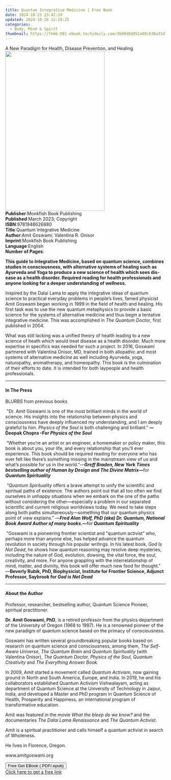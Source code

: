 ```yaml
---
title: Quantum Integrative Medicine | Free Book
date: 2024-10-23 23:42:19
updated: 2024-10-26 12:19:25
categories:
  - Body, Mind & Spirit
thumbnail: https://thmb-001-ebook.techidaily.com/3b80d8d852a08cb38a31d13626ec7b39ef44be695428798584b50503f9197a02.jpg
---
```

<main id="book-container">
  <div class="flex flex-col">
    <div class="book-brief flex-1 py-6 px-4 sm:p-6 md:py-10 md:px-8">
      <!-- brief-->
      <div class="book-brief-main">
        A New Paradigm for Health, Disease Prevention, and Healing
      </div>
    </div>
    <div
      class="book-meta-info flex-1 grid gap-4 col-start-1 col-end-3 row-start-1 sm:mb-6 sm:grid-cols-4 lg:gap-6 lg:col-start-2 lg:row-end-6 lg:row-span-6 lg:mb-0"
    >
      <div
        class="book-meta-info-left place-content-center mt-4 p-4 text-sm leading-6 col-start-2 col-span-2 dark:text-slate-400"
      >
        <img
          class="w-full h-500 object-cover rounded-lg sm:h-255 sm:col-span-2 lg:col-span-full"
          src="https://img-001-ebook.techidaily.com/dc063ac0ba246a0c162afffe51d18fd1cdb18952614ccf7315e52a8eaa39ef64.jpg"
          alt=""
          width="312"
          height="500"
        />
      </div>
      <div
        class="book-meta-info-right mt-2 col-start-1 row-start-2 col-span-3 self-center"
      >
        <!-- meta data  -->
        <div class="flex flex-col px-4 md:px-8">
          <div class="flex-1">
            <strong>Publisher</strong>:<span class="px-2"
              >Monkfish Book Publishing</span
            >
          </div>
          <div class="flex-1">
            <strong>Published</strong>:<span class="px-2"
              >March 2023; Copyright</span
            >
          </div>
          <div class="flex-1">
            <strong>ISBN</strong>:<span class="px-2">9781948626880</span>
          </div>
          <div class="flex-1">
            <strong>Title</strong>:<span class="px-2"
              >Quantum Integrative Medicine</span
            >
          </div>
          <div class="flex-1">
            <strong>Author</strong>:<span class="px-2"
              >Amit Goswami; Valentina R. Onisor</span
            >
          </div>
          <div class="flex-1">
            <strong>Imprint</strong>:<span class="px-2"
              >Monkfish Book Publishing</span
            >
          </div>
          <div class="flex-1">
            <strong>Language</strong>:<span class="px-2">English</span>
          </div>
          <div class="flex-1">
            <strong>Number of Pages</strong>:<span class="px-2"></span>
          </div>
        </div>
      </div>
    </div>
    <div class="book-description flex-1 py-6 px-4 sm:p-6 md:py-10 md:px-8">
      <div class="book-description-main">
        <div accordion-content="" id="description">
          <p class="MsoNoSpacing">
            <b
              ><span lang="EN-IN"
                >This guide to Integrative Medicine, based on quantum science,
                combines studies in consciousness, with alternative systems of
                healing such as Ayurveda and Yoga to produce a new science of
                health which sees disease as a health disorder. Required reading
                for health professionals and anyone looking for a deeper
                understanding of wellness.</span
              ></b
            >
          </p>
          <p class="MsoNoSpacing">
            <span
              >Inspired by the Dalai Lama to apply the integrative ideas of
              quantum science to practical everyday problems in people’s lives,
              famed physicist Amit Goswami began working in 1999 in the field of
              health and healing. His first task was to use the new quantum
              metaphysics to provide a basic science for the systems of
              alternative medicine and thus begin a tentative integrative
              medicine. This was accomplished in </span
            ><i>The Quantum Doctor</i><span>, first published in 2004.</span
            ><span>&nbsp;</span>
          </p>
          <p class="MsoNoSpacing">
            <span
              >What was still lacking was a unified theory of health leading to
              a new science of heath which would treat disease as a health
              disorder. Much more expertise in specifics was needed for such a
              project. In 2016, Goswami partnered with Valentina Onisor, MD,
              trained in both allopathic and most systems of alternative
              medicine as well including Ayurveda, yoga, naturopathy,
              aromatherapy, and homeopathy. This book is the culmination of
              their efforts to date. It is intended for both laypeople and
              health professionals.</span
            >
          </p>
        </div>
        <div class="accordion-fader"></div>
      </div>
    </div>
    <div class="book-excerpts flex-1 py-6 px-4 sm:p-6 md:py-10 md:px-8">
      <!-- excerpts-->
      <div class="book-excerpts-main">
        <hr />
        <h4 class="placeholder placeholder-heading">
          <span>In The Press</span>
        </h4>
        <p></p>
        <p class="MsoNoSpacing">
          <span lang="EN-IN">BLURBS from previous books</span>
        </p>
        <p class="MsoNoSpacing">
          <span lang="EN-IN">&nbsp;</span
          ><span
            >"Dr. Amit Goswami is one of the most brilliant minds in the world
            of science. His insights into the relationship between physics and
            consciousness have deeply influenced my understanding, and I am
            deeply grateful to him. </span
          ><i>Physics of the Soul</i
          ><span> is both challenging and brilliant."</span
          ><b> —Deepak Chopra –For <i>Physics of the Soul</i></b>
        </p>
        <p class="MsoNoSpacing">
          <b><i>&nbsp;</i></b
          ><span>“</span
          ><span
            >Whether you’re an artist or an engineer, a homemaker or policy
            maker, this book is about you, your life, and every relationship
            that you’ll ever experience. This book should be required reading
            for everyone who has ever felt like there’s something missing in the
            mainstream view of us and what’s possible for us in the
            world.”—</span
          ><b
            ><i
              >Greff Braden, New York Times bestselling author of Human by
              Design and The Divine Matrix—</i
            ></b
          ><span>for </span><b><i>Quantum Spirituality</i></b>
        </p>
        <p class="MsoNoSpacing"></p>
        <p class="MsoNoSpacing">
          <i>&nbsp;</i><i>“Quantum Spirituality </i
          ><span
            >offers a brave attempt to unify the scientific and spiritual paths
            of existence. The authors point out that all too often we find
            ourselves in unhappy situations when we embark on the one of the
            paths without considering the other—especially a problem in our
            separated scientific and current religious worldviews today. We need
            to take steps along both paths simultaneously—something that our
            quantum physics point of view explains.”</span
          ><i>
            —<b
              >Fred Alan Wolf, PhD (aka) Dr. Quantum, National Book Award Author
              of many books.</b
            ></i
          ><b>—</b><span>for</span><b> <i>Quantum Spirituality</i></b>
        </p>
        <p class="MsoNoSpacing">
          <b><i>&nbsp;</i></b
          ><span
            >"Goswami is a pioneering frontier scientist and "quantum activist”
            who, perhaps more than anyone else, has helped advance the quantum
            revolution in society through his popular writings. In his latest
            book,&nbsp;</span
          ><i>God Is Not Dead</i
          ><span
            >, he shows how quantum reasoning may resolve deep mysteries,
            including the nature of God, evolution, dowsing, the vital force,
            the soul, creativity, and more. For anyone grappling with the
            interrelationship of mind, matter, and divinity, this book will
            offer much new food for thought." —</span
          ><b
            >Beverly Rubik, PhD, Biophysicist, Institute for Frontier Science,
            Adjunct Professor, Saybrook for <i>God is Not Dead</i></b
          >
        </p>
        <p></p>
      </div>
    </div>
    <div class="book-about-author flex-1 py-6 px-4 sm:p-6 md:py-10 md:px-8">
      <!-- about author-->
      <div class="book-main-author-main">
        <hr />
        <h4 class="placeholder placeholder-heading">
          <span>About the Author</span>
        </h4>
        <p></p>
        <p class="MsoNoSpacing">
          Professor, researcher, bestselling author, Quantum Science Pioneer,
          spiritual practitioner.
        </p>
        <p class="MsoNoSpacing">
          <b>Dr. Amit Goswami, PhD</b>, is a retired professor from the physics
          department of the University of Oregon (1968 to 1997). He is a
          renowned pioneer of the new paradigm of quantum science based on the
          primacy of consciousness.
        </p>
        <p class="MsoNoSpacing">
          Goswami has written several groundbreaking popular books based on
          research on quantum science and consciousness, among them,&nbsp;<i
            >The Self-Aware Universe, The Quantum Brain&nbsp;</i
          >and&nbsp;<i>Quantum Spirituality&nbsp;</i>(with Valentina
          Onisor),&nbsp;<i
            >The Quantum Doctor, Physics of the Soul, Quantum
            Creativity&nbsp;</i
          >and&nbsp;<i>The Everything Answer Book.</i>
        </p>
        <p class="MsoNoSpacing">
          In 2009, Amit started a movement called&nbsp;<i>Quantum Activism</i>,
          now gaining ground in North and South America, Europe, and India. In
          2019, he and his collaborators established Quantum Activism
          Vishwalayam, acting as department of Quantum Science at the University
          of Technology in Jaipur, India, and developed a Master and PhD program
          in Quantum Science of Health, Prosperity and Happiness, an
          international program of transformative education.
        </p>
        <p class="MsoNoSpacing">
          Amit was featured in the movie&nbsp;<i
            >What the bleep do we know?&nbsp;</i
          >and the documentaries&nbsp;<i>The Dalai Lama Renaissance&nbsp;</i
          >and&nbsp;<i>The Quantum Activist</i>.
        </p>
        <p class="MsoNoSpacing">
          Amit is a spiritual practitioner and calls himself a quantum activist
          in search of Wholeness.
        </p>
        <p class="MsoNoSpacing">He lives in Florence, Oregon.</p>
        <p class="MsoNoSpacing">www.amitgoswami.org</p>
        <p></p>
      </div>
    </div>
    <div class="book-free-get flex-1 py-6 px-4 sm:p-6 md:py-10 md:px-8">
      <button
        id="btn-free-get"
        class="bg-blue-500 hover:bg-blue-700 text-white font-bold py-2 px-4 rounded"
      >
        Free Get EBook (.PDF/.epub)
      </button>
      <div id="countdown-display" class="px-2 text-lg mt-2"></div>
      <a
        id="free-link"
        class="hidden bg-blue-500 hover:bg-blue-700 text-white font-bold py-2 px-4 rounded"
        href="https://www.ebooks.com/en-us/book/210716154/quantum-integrative-medicine/amit-goswami/"
        target="_blank"
        >Click here to get a free link</a
      >
    </div>
    <script>
      let countdownTime = 0;
      let countdownInterval = null;
      document
        .getElementById('btn-free-get')
        .addEventListener('click', startCountdown);
      function startCountdown() {
        countdownTime = new Date().getTime() + 60000 * 3;
        countdownInterval = setInterval(updateCountdown, 1000);
        document.getElementById('btn-free-get').disabled = true;
        document
          .getElementById('btn-free-get')
          .classList.add('bg-gray-500', 'cursor-not-allowed');
      }
      function updateCountdown() {
        let currentTime = new Date().getTime();
        let timeLeft = countdownTime - currentTime;
        let secondsLeft = Math.floor(timeLeft / 1000);
        document.getElementById('countdown-display').innerHTML =
          `Remaining time: ${secondsLeft} seconds.`;
        if (secondsLeft <= 0) {
          clearInterval(countdownInterval);
          document.getElementById('btn-free-get').classList.add('hidden');
          document.getElementById('free-link').classList.remove('hidden');
          document.getElementById('countdown-display').innerHTML = '';
        }
      }
    </script>
  </div>
</main>
